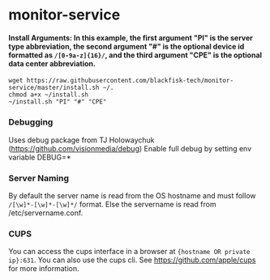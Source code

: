 # monitor-service
#### Install Arguments: In this example, the first argument "PI" is the server type abbreviation, the second argument "#" is the optional device id formatted as `/[0-9a-z]{16}/`, and the third argument "CPE" is the optional data center abbreviation.
```
wget https://raw.githubusercontent.com/blackfisk-tech/monitor-service/master/install.sh ~/.
chmod a+x ~/install.sh
~/install.sh "PI" "#" "CPE"
```

### Debugging
Uses debug package from TJ Holowaychuk (https://github.com/visionmedia/debug)
Enable full debug by setting env variable DEBUG=*

### Server Naming
By default the server name is read from the OS hostname and must follow `/[\w]*-[\w]*-[\w]*/` format. Else the servername is read from /etc/servername.conf.

### CUPS
You can access the cups interface in a browser at `{hostname OR private ip}:631`. You can also use the cups cli. See https://github.com/apple/cups for more information.
